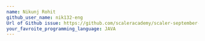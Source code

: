 ```yaml
---
name: Nikunj Rohit
github_user_name: nik132-eng
Url of Github issue: https://github.com/scaleracademy/scaler-september-open-source-challenge/issues/125
your_favroite_programming_language: JAVA
---
```

